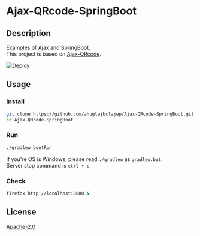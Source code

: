 # Ajax-QRcode-SpringBoot
## Description
Examples of Ajax and SpringBoot.  
This project is based on [Ajax-QRcode](https://github.com/ahuglajbclajep/Ajax-QRcode).

[![Deploy](https://www.herokucdn.com/deploy/button.svg)](https://heroku.com/deploy)

## Usage
### Install
```sh
git clone https://github.com/ahuglajbclajep/Ajax-QRcode-SpringBoot.git
cd Ajax-QRcode-SpringBoot
```

### Run
```sh
./gradlew bootRun
```
If you're OS is Windows, please read `./gradlew` as `gradlew.bat`.  
Server stop command is `ctrl + c`.

### Check
```sh
firefox http://localhost:8080 &
```

## License
[Apache-2.0](LICENSE)
